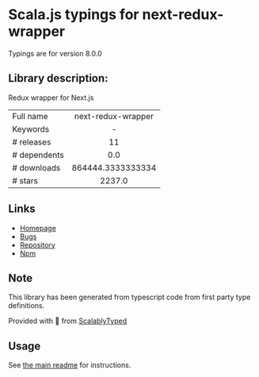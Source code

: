 
# Scala.js typings for next-redux-wrapper

Typings are for version 8.0.0

## Library description:
Redux wrapper for Next.js

|                    |                 |
| ------------------ | :-------------: |
| Full name          | next-redux-wrapper |
| Keywords           | - |
| # releases         | 11 |
| # dependents       | 0.0 |
| # downloads        | 864444.3333333334 |
| # stars            | 2237.0 |

## Links
- [Homepage](https://github.com/kirill-konshin/next-redux-wrapper)
- [Bugs](https://github.com/kirill-konshin/next-redux-wrapper/issues)
- [Repository](https://github.com/kirill-konshin/next-redux-wrapper)
- [Npm](https://www.npmjs.com/package/next-redux-wrapper)
    


## Note
This library has been generated from typescript code from first party type definitions.

Provided with :purple_heart: from [ScalablyTyped](https://github.com/oyvindberg/ScalablyTyped)

## Usage
See [the main readme](../../readme.md) for instructions.


